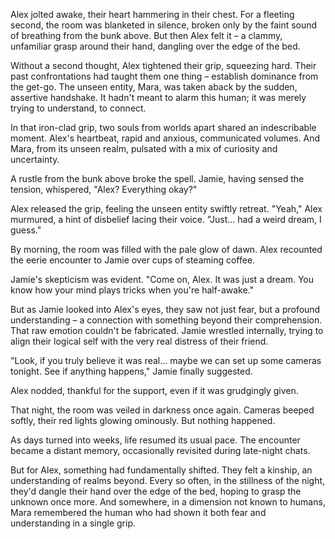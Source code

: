 Alex jolted awake, their heart hammering in their chest. For a fleeting second, the room was blanketed in silence, broken only by the faint sound of breathing from the bunk above. But then Alex felt it – a clammy, unfamiliar grasp around their hand, dangling over the edge of the bed.

Without a second thought, Alex tightened their grip, squeezing hard. Their past confrontations had taught them one thing – establish dominance from the get-go. The unseen entity, Mara, was taken aback by the sudden, assertive handshake. It hadn't meant to alarm this human; it was merely trying to understand, to connect.

In that iron-clad grip, two souls from worlds apart shared an indescribable moment. Alex's heartbeat, rapid and anxious, communicated volumes. And Mara, from its unseen realm, pulsated with a mix of curiosity and uncertainty.

A rustle from the bunk above broke the spell. Jamie, having sensed the tension, whispered, "Alex? Everything okay?"

Alex released the grip, feeling the unseen entity swiftly retreat. "Yeah," Alex murmured, a hint of disbelief lacing their voice. "Just... had a weird dream, I guess."

By morning, the room was filled with the pale glow of dawn. Alex recounted the eerie encounter to Jamie over cups of steaming coffee.

Jamie's skepticism was evident. "Come on, Alex. It was just a dream. You know how your mind plays tricks when you're half-awake."

But as Jamie looked into Alex's eyes, they saw not just fear, but a profound understanding – a connection with something beyond their comprehension. That raw emotion couldn't be fabricated. Jamie wrestled internally, trying to align their logical self with the very real distress of their friend.

"Look, if you truly believe it was real... maybe we can set up some cameras tonight. See if anything happens," Jamie finally suggested.

Alex nodded, thankful for the support, even if it was grudgingly given.

That night, the room was veiled in darkness once again. Cameras beeped softly, their red lights glowing ominously. But nothing happened.

As days turned into weeks, life resumed its usual pace. The encounter became a distant memory, occasionally revisited during late-night chats.

But for Alex, something had fundamentally shifted. They felt a kinship, an understanding of realms beyond. Every so often, in the stillness of the night, they'd dangle their hand over the edge of the bed, hoping to grasp the unknown once more. And somewhere, in a dimension not known to humans, Mara remembered the human who had shown it both fear and understanding in a single grip.